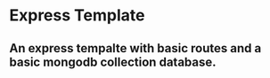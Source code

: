 # Express Template

## An express tempalte with basic routes and a basic mongodb collection database.

